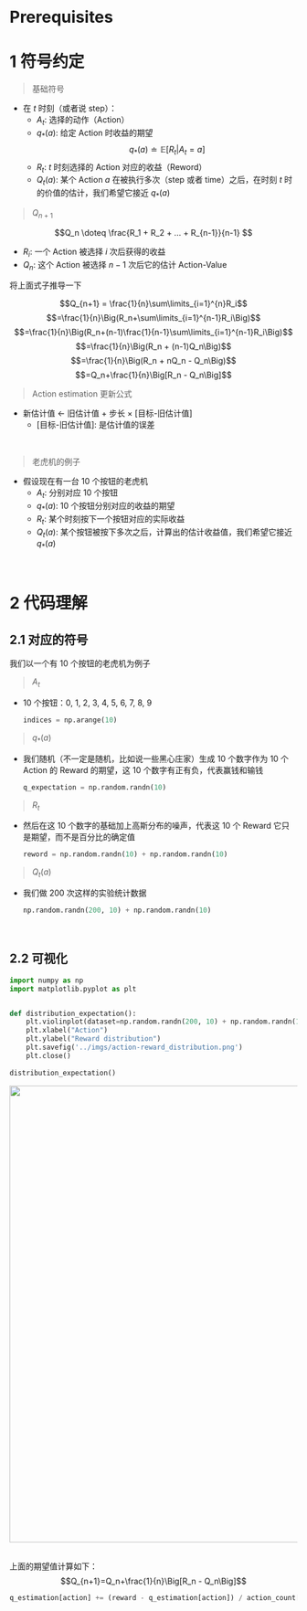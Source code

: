&emsp;
# Prerequisites

# 1 符号约定
>基础符号

- 在 $t$ 时刻（或者说 step）：
    - $A_t$: 选择的动作（Action）
    - $q_*(a)$: 给定 Action 时收益的期望
    $$q_*(a) \doteq \mathbb{E}[R_t | A_t=a] $$
    - $R_t$: $t$ 时刻选择的 Action 对应的收益（Reword）
    - $Q_t(a)$: 某个 Action $a$ 在被执行多次（step 或者 time）之后，在时刻 $t$ 时的价值的估计，我们希望它接近 $q_*(a)$

>$Q_{n+1}$

$$Q_n \doteq \frac{R_1 + R_2 + ... + R_{n-1}}{n-1} $$

- $R_i$: 一个 Action 被选择 $i$ 次后获得的收益
- $Q_n$: 这个 Action 被选择 $n-1$ 次后它的估计 Action-Value

将上面式子推导一下

$$Q_{n+1} = \frac{1}{n}\sum\limits_{i=1}^{n}R_i$$
$$=\frac{1}{n}\Big(R_n+\sum\limits_{i=1}^{n-1}R_i\Big)$$
$$=\frac{1}{n}\Big(R_n+(n-1)\frac{1}{n-1}\sum\limits_{i=1}^{n-1}R_i\Big)$$
$$=\frac{1}{n}\Big(R_n + (n-1)Q_n\Big)$$
$$=\frac{1}{n}\Big(R_n + nQ_n - Q_n\Big)$$
$$=Q_n+\frac{1}{n}\Big[R_n - Q_n\Big]$$


>Action estimation 更新公式
- 新估计值 $\leftarrow$ 旧估计值 + 步长 $\times$ [目标-旧估计值]
    - \[目标-旧估计值]: 是估计值的误差

&emsp;
>老虎机的例子
- 假设现在有一台 10 个按钮的老虎机
    - $A_t$: 分别对应 10 个按钮
    - $q_*(a)$: 10 个按钮分别对应的收益的期望
    - $R_t$: 某个时刻按下一个按钮对应的实际收益
    - $Q_t(a)$: 某个按钮被按下多次之后，计算出的估计收益值，我们希望它接近 $q_*(a)$


&emsp;
# 2 代码理解
## 2.1 对应的符号
我们以一个有 10 个按钮的老虎机为例子

>$A_t$
- 10 个按钮：0, 1, 2, 3, 4, 5, 6, 7, 8, 9
    ```py
    indices = np.arange(10)
    ```
>$q_*(a)$
- 我们随机（不一定是随机，比如说一些黑心庄家）生成 10 个数字作为 10 个 Action 的 Reward 的期望，这 10 个数字有正有负，代表赢钱和输钱
    ```py
    q_expectation = np.random.randn(10)
    ```
>$R_t$
- 然后在这 10 个数字的基础加上高斯分布的噪声，代表这 10 个 Reward 它只是期望，而不是百分比的确定值
    ```py
    reword = np.random.randn(10) + np.random.randn(10)
    ```
>$Q_{t}(a)$
- 我们做 200 次这样的实验统计数据
    ```py
    np.random.randn(200, 10) + np.random.randn(10)
    ```

&emsp;
## 2.2 可视化
```py
import numpy as np
import matplotlib.pyplot as plt


def distribution_expectation():
    plt.violinplot(dataset=np.random.randn(200, 10) + np.random.randn(10), showmeans=True)
    plt.xlabel("Action")
    plt.ylabel("Reward distribution")
    plt.savefig('../imgs/action-reward_distribution.png')
    plt.close()
    
distribution_expectation()
```

<div align=center>
    <image src="imgs/action-reward_distribution.png" width=800>
</div>
&emsp;

上面的期望值计算如下：
$$Q_{n+1}=Q_n+\frac{1}{n}\Big[R_n - Q_n\Big]$$
```py
q_estimation[action] += (reward - q_estimation[action]) / action_count[action]
```